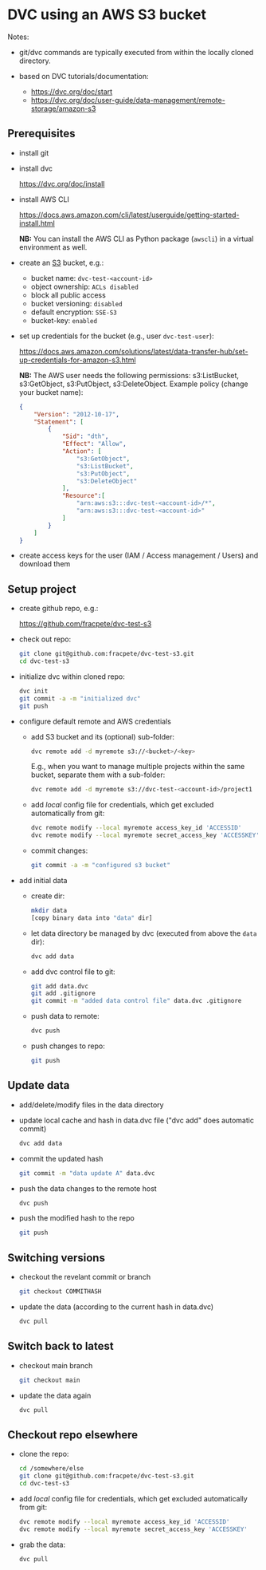 # DVC using an AWS S3 bucket

Notes:

* git/dvc commands are typically executed from within the locally cloned directory.
* based on DVC tutorials/documentation:

  * https://dvc.org/doc/start
  * https://dvc.org/doc/user-guide/data-management/remote-storage/amazon-s3


## Prerequisites

* install git
* install dvc

  https://dvc.org/doc/install

* install AWS CLI

  https://docs.aws.amazon.com/cli/latest/userguide/getting-started-install.html

  **NB:** You can install the AWS CLI as Python package (`awscli`) in a 
  virtual environment as well.

* create an [S3](https://aws.amazon.com/s3/) bucket, e.g.:

  * bucket name: `dvc-test-<account-id>`
  * object ownership: `ACLs disabled`
  * block all public access
  * bucket versioning: `disabled`
  * default encryption: `SSE-S3`
  * bucket-key: `enabled`

* set up credentials for the bucket (e.g., user `dvc-test-user`):

  https://docs.aws.amazon.com/solutions/latest/data-transfer-hub/set-up-credentials-for-amazon-s3.html

  **NB:** The AWS user needs the following permissions: s3:ListBucket, s3:GetObject, s3:PutObject, s3:DeleteObject. Example policy (change your bucket name):

  ```json
  {
      "Version": "2012-10-17",
      "Statement": [
          {
              "Sid": "dth",
              "Effect": "Allow",
              "Action": [
                  "s3:GetObject",
                  "s3:ListBucket", 
                  "s3:PutObject", 
                  "s3:DeleteObject"
              ],
              "Resource":[
                  "arn:aws:s3:::dvc-test-<account-id>/*",
                  "arn:aws:s3:::dvc-test-<account-id>"
              ]
          }
      ]
  }
  ```

* create access keys for the user (IAM / Access management / Users) and download them


##  Setup project

* create github repo, e.g.:

  https://github.com/fracpete/dvc-test-s3

* check out repo:

  ```bash
  git clone git@github.com:fracpete/dvc-test-s3.git
  cd dvc-test-s3
  ```

* initialize dvc within cloned repo:

  ```bash
  dvc init
  git commit -a -m "initialized dvc"
  git push
  ```

* configure default remote and AWS credentials

  * add S3 bucket and its (optional) sub-folder:

    ```bash
    dvc remote add -d myremote s3://<bucket>/<key>
    ```
    
    E.g., when you want to manage multiple projects within the same 
    bucket, separate them with a sub-folder:

    ```bash
    dvc remote add -d myremote s3://dvc-test-<account-id>/project1
    ```

  * add *local* config file for credentials, which get excluded 
    automatically from git:

    ```bash
    dvc remote modify --local myremote access_key_id 'ACCESSID'
    dvc remote modify --local myremote secret_access_key 'ACCESSKEY'
    ```

  * commit changes:

    ```bash
    git commit -a -m "configured s3 bucket"
    ```

* add initial data

  * create dir:

    ```bash
    mkdir data
    [copy binary data into "data" dir]
    ```

  * let data directory be managed by dvc (executed from above the `data` dir):

    ```bash
    dvc add data
    ```

  * add dvc control file to git:

    ```bash
    git add data.dvc
    git add .gitignore
    git commit -m "added data control file" data.dvc .gitignore
    ```

  * push data to remote:

    ```bash
    dvc push
    ```

  * push changes to repo:

    ```bash
    git push
    ```
  

## Update data

* add/delete/modify files in the data directory

* update local cache and hash in data.dvc file ("dvc add" does automatic commit)

  ```bash
  dvc add data
  ```

* commit the updated hash

  ```bash
  git commit -m "data update A" data.dvc
  ```

* push the data changes to the remote host

  ```bash
  dvc push
  ```

* push the modified hash to the repo

  ```bash
  git push
  ```


## Switching versions

* checkout the revelant commit or branch

  ```bash
  git checkout COMMITHASH
  ```

* update the data (according to the current hash in data.dvc)

  ```bash
  dvc pull
  ```


## Switch back to latest

* checkout main branch

  ```bash
  git checkout main
  ```

* update the data again

  ```bash
  dvc pull
  ```


## Checkout repo elsewhere

* clone the repo:

  ```bash
  cd /somewhere/else
  git clone git@github.com:fracpete/dvc-test-s3.git
  cd dvc-test-s3
  ```

* add *local* config file for credentials, which get excluded 
  automatically from git:

  ```bash
  dvc remote modify --local myremote access_key_id 'ACCESSID'
  dvc remote modify --local myremote secret_access_key 'ACCESSKEY'
  ```

* grab the data:

  ```bash
  dvc pull
  ```
